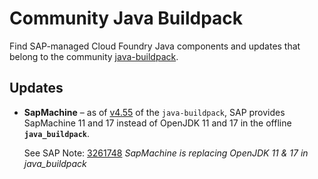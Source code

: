 <!-- loio4e2f2b506c2d4ea49f808fee70bc2fe6 -->

# Community Java Buildpack

Find SAP-managed Cloud Foundry Java components and updates that belong to the community [java-buildpack](https://github.com/cloudfoundry/java-buildpack).



<a name="loio4e2f2b506c2d4ea49f808fee70bc2fe6__section_drm_2w2_31c"/>

## Updates

-   **SapMachine** – as of [v4.55](https://github.com/cloudfoundry/java-buildpack/releases/tag/v4.55) of the `java-buildpack`, SAP provides SapMachine 11 and 17 instead of OpenJDK 11 and 17 in the offline **`java_buildpack`**.

    See SAP Note: [3261748](https://me.sap.com/notes/3261748) *SapMachine is replacing OpenJDK 11 & 17 in java\_buildpack*


